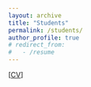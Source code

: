 ```yaml
---
layout: archive
title: "Students"
permalink: /students/
author_profile: true
# redirect_from:
#   - /resume
---
```


[<a href="http://wuyinjun-1993.github.io/files/YinjunWu_CV.pdf">CV</a>]